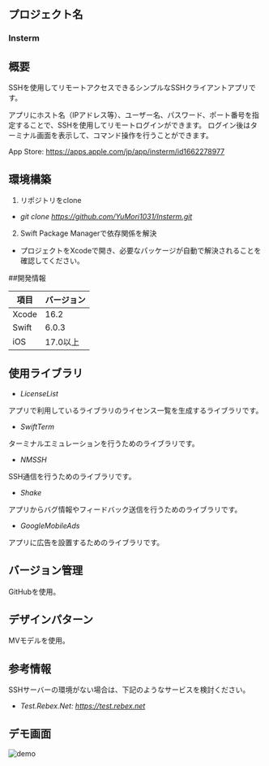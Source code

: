 ## プロジェクト名
### Insterm

## 概要
SSHを使用してリモートアクセスできるシンプルなSSHクライアントアプリです。

アプリにホスト名（IPアドレス等）、ユーザー名、パスワード、ポート番号を指定することで、SSHを使用してリモートログインができます。
ログイン後はターミナル画面を表示して、コマンド操作を行うことができます。

App Store: https://apps.apple.com/jp/app/insterm/id1662278977

## 環境構築
1. リポジトリをclone 

- *git clone https://github.com/YuMori1031/Insterm.git*

2. Swift Package Managerで依存関係を解決 

- プロジェクトをXcodeで開き、必要なパッケージが自動で解決されることを確認してください。

##開発情報

| 項目 | バージョン |
| ---- | ---- |
| Xcode | 16.2 |
| Swift | 6.0.3 |
| iOS | 17.0以上 |

## 使用ライブラリ
- *LicenseList*

アプリで利用しているライブラリのライセンス一覧を生成するライブラリです。

- *SwiftTerm*

ターミナルエミュレーションを行うためのライブラリです。

- *NMSSH*

SSH通信を行うためのライブラリです。

- *Shake*

アプリからバグ情報やフィードバック送信を行うためのライブラリです。

- *GoogleMobileAds*

アプリに広告を設置するためのライブラリです。

## バージョン管理
GitHubを使用。

## デザインパターン
MVモデルを使用。

## 参考情報
SSHサーバーの環境がない場合は、下記のようなサービスを検討ください。
- *Test.Rebex.Net: https://test.rebex.net*

## デモ画面
![demo](https://github.com/user-attachments/assets/032bedd1-9426-4100-9f1d-2a10c4697dbd)
